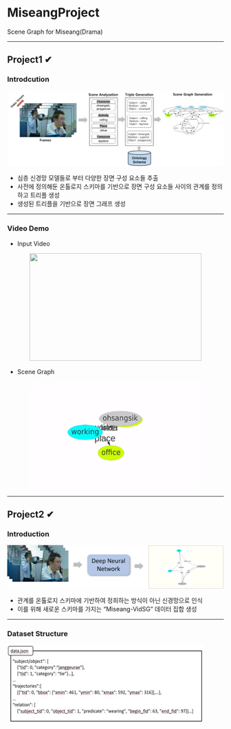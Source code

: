 # MiseangProject
Scene Graph for Miseang(Drama)

- - -

## Project1 ✔
### Introdcution
![MiseangProject](image/introduction.jpg)

* 심층 신경망 모델들로 부터 다양한 장면 구성 요소들 추출
* 사전에 정의해둔 온톨로지 스키마를 기반으로 장면 구성 요소들 사이의 관계를 정의하고 트리플 생성
* 생성된 트리플을 기반으로 장면 그래프 생성 

- - - -
### Video Demo
* Input Video
<center><img src="/image/scene5-11.gif" width="400" height="250"></center> 

* Scene Graph
<center><img src="/image/graph5-11.gif" width="400" height="250"></center>


- - -

## Project2 ✔
### Introduction
![MiseangProject](image/introduction2.jpg)
* 관계를 온톨로지 스키마에 기반하여 정희하는 방식이 아닌 신경망으로 인식
* 이를 위해 새로운 스키마를 가지는 “Miseang-VidSG” 데이터 집합 생성

- - - -
### Dataset Structure
![MiseangProject](image/dataset.jpg)
